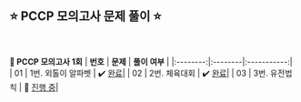 ## ⭐️ PCCP 모의고사 문제 풀이 ⭐️ 

<br>

<!-- 💭 [진행 중]  ✔️ [완료] -->

**📗 PCCP 모의고사 1회**
| **번호** | **문제** | **풀이 여부** |
|:--------:|:--------|:-----------:|
| 01 | 1번. 외톨이 알파벳 | ✔️ [완료](https://github.com/yuuforest/Programmers/blob/main/PCCP%20%EB%AA%A8%EC%9D%98%EA%B3%A0%EC%82%AC/%EC%99%B8%ED%86%A8%EC%9D%B4%EC%95%8C%ED%8C%8C%EB%B2%B3.py)|
| 02 | 2번. 체육대회 | ✔️ [완료](https://github.com/yuuforest/Programmers/blob/main/PCCP%20%EB%AA%A8%EC%9D%98%EA%B3%A0%EC%82%AC/%EC%B2%B4%EC%9C%A1%EB%8C%80%ED%9A%8C.py)|
| 03 | 3번. 유전법칙 | 💭 [진행 중](https://github.com/yuuforest/Programmers/blob/main/PCCP%20%EB%AA%A8%EC%9D%98%EA%B3%A0%EC%82%AC/%EC%9C%A0%EC%A0%84%EB%B2%95%EC%B9%99.py)|

